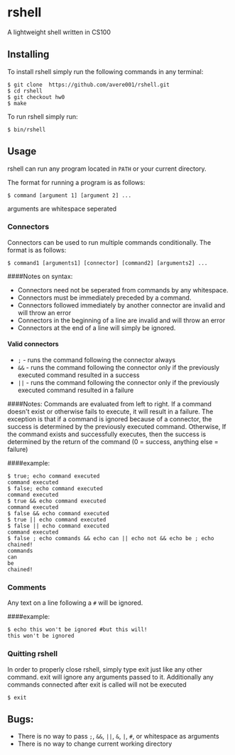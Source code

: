 # rshell
A lightweight shell written in CS100

## Installing
To install rshell simply run the following commands in any terminal:
```
$ git clone  https://github.com/avere001/rshell.git
$ cd rshell
$ git checkout hw0
$ make
```

To run rshell simply run:
```
$ bin/rshell
```

## Usage
rshell can run any program located in `PATH` or your current directory.

The format for running a program is as follows:
```
$ command [argument 1] [argument 2] ...
```
arguments are whitespace seperated

### Connectors
Connectors can be used to run multiple commands conditionally.
The format is as follows:
```
$ command1 [arguments1] [connector] [command2] [arguments2] ...
```
####Notes on syntax:
- Connectors need not be seperated from commands by any whitespace.
- Connectors must be immediately preceded by a command.
- Connectors followed immediately by another connector are invalid and will throw an error
- Connectors in the beginning of a line are invalid and will throw an error
- Connectors at the end of a line will simply be ignored.

#### Valid connectors 
- `;` -  runs the command following the connector always
- `&&` - runs the command following the connector only if the previously executed command resulted in a success
- `||` - runs the command following the connector only if the previously executed command resulted in a failure

####Notes:
Commands are evaluated from left to right.
If a command doesn't exist or otherwise fails to execute, it will result in a failure.
The exception is that if a command is ignored because of a connector, the success is determined by the previously executed command.
Otherwise, If the command exists and successfully executes, then the success is determined by the return of the command (0 = success, anything else = failure)

####example:
```
$ true; echo command executed
command executed
$ false; echo command executed
command executed
$ true && echo command executed
command executed
$ false && echo command executed
$ true || echo command executed
$ false || echo command executed
command executed
$ false ; echo commands && echo can || echo not && echo be ; echo chained!
commands
can
be
chained!
```

### Comments
Any text on a line following a `#` will be ignored.

####example:
```
$ echo this won't be ignored #but this will!
this won't be ignored
```

### Quitting rshell
In order to properly close rshell, simply type exit just like any other command.
exit will ignore any arguments passed to it. Additionally any commands connected after exit is called will not be executed
```
$ exit
```





## Bugs:
- There is no way to pass `;`, `&&`, `||`, `&`, `|`, `#`, or whitespace as arguments
- There is no way to change current working directory
